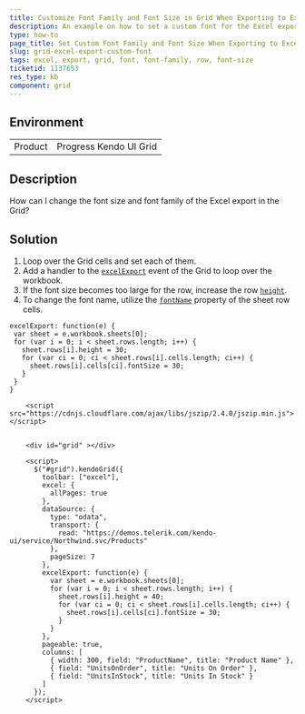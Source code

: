 ```yaml
---
title: Customize Font Family and Font Size in Grid When Exporting to Excel
description: An example on how to set a custom font for the Excel export of the Kendo UI Grid.
type: how-to
page_title: Set Custom Font Family and Font Size When Exporting to Excel | Kendo UI Grid
slug: grid-excel-export-custom-font
tags: excel, export, grid, font, font-family, row, font-size
ticketid: 1137653
res_type: kb
component: grid
---
```


## Environment

<table>
 <tr>
  <td>Product</td>
  <td>Progress Kendo UI Grid</td>
 </tr>
</table>


## Description

How can I change the font size and font family of the Excel export in the Grid?

## Solution

1. Loop over the Grid cells and set each of them.
1. Add a handler to the [`excelExport`](https://docs.telerik.com/kendo-ui/api/javascript/ui/grid/events/excelexport) event of the Grid to loop over the workbook.
1. If the font size becomes too large for the row, increase the row [`height`](https://docs.telerik.com/kendo-ui/api/javascript/ooxml/workbook/configuration/sheets.rows.height).
1. To change the font name, utilize the [`fontName`](https://docs.telerik.com/kendo-ui/api/javascript/ooxml/workbook/configuration/sheets.rows.cells.fontname) property of the sheet row cells.

```
excelExport: function(e) {
 var sheet = e.workbook.sheets[0];
 for (var i = 0; i < sheet.rows.length; i++) {
   sheet.rows[i].height = 30;
   for (var ci = 0; ci < sheet.rows[i].cells.length; ci++) {
     sheet.rows[i].cells[ci].fontSize = 30;
   }
 }
}
```

```dojo
    <script src="https://cdnjs.cloudflare.com/ajax/libs/jszip/2.4.0/jszip.min.js"></script>


    <div id="grid" ></div>

    <script>
      $("#grid").kendoGrid({
        toolbar: ["excel"],
        excel: {
          allPages: true
        },
        dataSource: {
          type: "odata",
          transport: {
            read: "https://demos.telerik.com/kendo-ui/service/Northwind.svc/Products"
          },
          pageSize: 7
        },
        excelExport: function(e) {
          var sheet = e.workbook.sheets[0];
          for (var i = 0; i < sheet.rows.length; i++) {
            sheet.rows[i].height = 40;
            for (var ci = 0; ci < sheet.rows[i].cells.length; ci++) {
              sheet.rows[i].cells[ci].fontSize = 30;
            }
          }
        },
        pageable: true,
        columns: [
          { width: 300, field: "ProductName", title: "Product Name" },
          { field: "UnitsOnOrder", title: "Units On Order" },
          { field: "UnitsInStock", title: "Units In Stock" }
        ]
      });
    </script>
```
